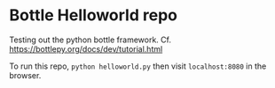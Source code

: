 # Bottle Helloworld repo

Testing out the python bottle framework. Cf. https://bottlepy.org/docs/dev/tutorial.html

To run this repo, `python helloworld.py` then visit `localhost:8080` in the browser.
